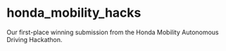 # honda_mobility_hacks
Our first-place winning submission from the Honda Mobility Autonomous Driving Hackathon.
